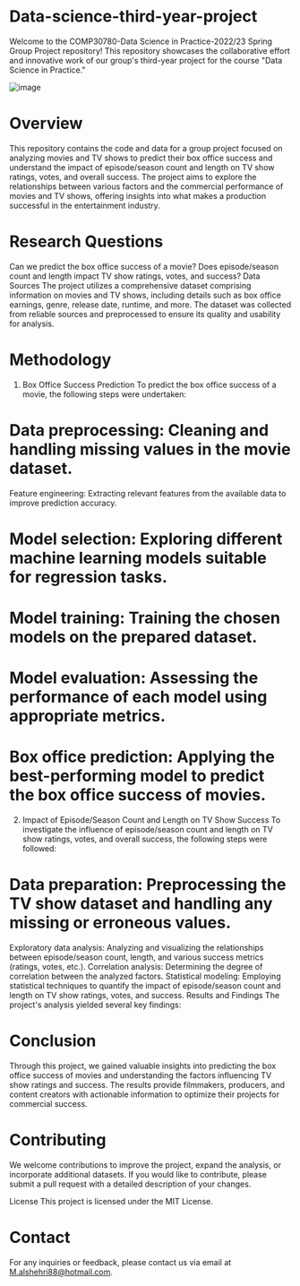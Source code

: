 # Data-science-third-year-project
Welcome to the COMP30780-Data Science in Practice-2022/23 Spring Group Project repository! This repository showcases the collaborative effort and innovative work of our group's third-year project for the course "Data Science in Practice."


![image](https://media.licdn.com/dms/image/C4E12AQEotR0tj7qo4Q/article-inline_image-shrink_1000_1488/0/1618727342576?e=1694044800&v=beta&t=0QY-l_lZzADlBbT54u_RgP72RVxw9I_BOnEVhrLYsw8 )



# Overview
This repository contains the code and data for a group project focused on analyzing movies and TV shows to predict their box office success and understand the impact of episode/season count and length on TV show ratings, votes, and overall success. The project aims to explore the relationships between various factors and the commercial performance of movies and TV shows, offering insights into what makes a production successful in the entertainment industry.

# Research Questions
Can we predict the box office success of a movie?
Does episode/season count and length impact TV show ratings, votes, and success?
Data Sources
The project utilizes a comprehensive dataset comprising information on movies and TV shows, including details such as box office earnings, genre, release date, runtime, and more. The dataset was collected from reliable sources and preprocessed to ensure its quality and usability for analysis.

# Methodology
1. Box Office Success Prediction
To predict the box office success of a movie, the following steps were undertaken:

# Data preprocessing: Cleaning and handling missing values in the movie dataset.
Feature engineering: Extracting relevant features from the available data to improve prediction accuracy.
# Model selection: Exploring different machine learning models suitable for regression tasks.
# Model training: Training the chosen models on the prepared dataset.
# Model evaluation: Assessing the performance of each model using appropriate metrics.
# Box office prediction: Applying the best-performing model to predict the box office success of movies.
2. Impact of Episode/Season Count and Length on TV Show Success
To investigate the influence of episode/season count and length on TV show ratings, votes, and overall success, the following steps were followed:

# Data preparation: Preprocessing the TV show dataset and handling any missing or erroneous values.
Exploratory data analysis: Analyzing and visualizing the relationships between episode/season count, length, and various success metrics (ratings, votes, etc.).
Correlation analysis: Determining the degree of correlation between the analyzed factors.
Statistical modeling: Employing statistical techniques to quantify the impact of episode/season count and length on TV show ratings, votes, and success.
Results and Findings
The project's analysis yielded several key findings:

# Conclusion
Through this project, we gained valuable insights into predicting the box office success of movies and understanding the factors influencing TV show ratings and success. The results provide filmmakers, producers, and content creators with actionable information to optimize their projects for commercial success.



 # Contributing
We welcome contributions to improve the project, expand the analysis, or incorporate additional datasets. If you would like to contribute, please submit a pull request with a detailed description of your changes.

License
This project is licensed under the MIT License.

# Contact
For any inquiries or feedback, please contact us via email at M.alshehri88@hotmail.com.

